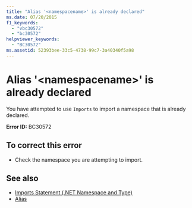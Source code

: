 ```yaml
---
title: "Alias '<namespacename>' is already declared"
ms.date: 07/20/2015
f1_keywords: 
  - "vbc30572"
  - "bc30572"
helpviewer_keywords: 
  - "BC30572"
ms.assetid: 52393bee-33c5-4738-99c7-3a40340f5a98
---
```

# Alias '\<namespacename>' is already declared
You have attempted to use `Imports` to import a namespace that is already declared.  
  
 **Error ID:** BC30572  
  
## To correct this error  
  
-   Check the namespace you are attempting to import.  
  
## See also
- [Imports Statement (.NET Namespace and Type)](../../visual-basic/language-reference/statements/imports-statement-net-namespace-and-type.md)
- [Alias](../../visual-basic/language-reference/statements/alias-clause.md)
